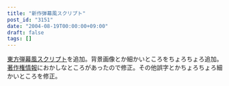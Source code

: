 ```yaml
---
title: "新作弾幕風スクリプト"
post_id: "3151"
date: "2004-08-19T00:00:00+09:00"
draft: false
tags: []
---
```



[東方弾幕風スクリプト](/tag/danmakufu)を追加。背景画像とか細かいところをちょろちょろ追加。 [著作権情報](/legal)におかしなところがあったので修正。その他誤字とかちょろちょろ細かいところを修正。
